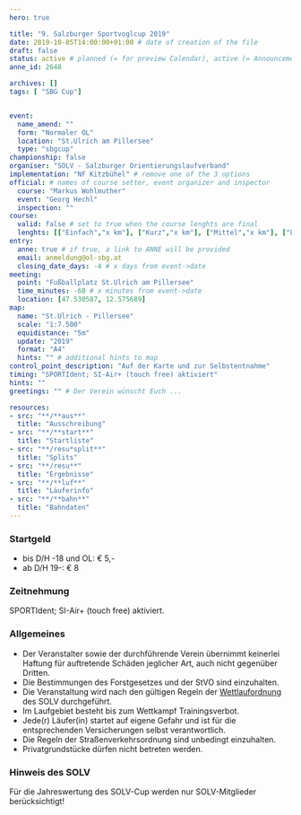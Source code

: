 ```yaml
---
hero: true

title: "9. Salzburger Sportvoglcup 2019"
date: 2019-10-05T14:00:00+01:00 # date of creation of the file
draft: false
status: active # planned (= for preview Calendar), active (= Announcement...), done (=Results...)
anne_id: 2648

archives: []
tags: [ "SBG Cup"]


event:
  name_amend: ""
  form: "Normaler OL"
  location: "St.Ulrich am Pillersee"
  type: "sbgcup"
championship: false
organiser: "SOLV - Salzburger Orientierungslaufverband"
implementation: "NF Kitzbühel" # remove one of the 3 options
official: # names of course setter, event organizer and inspector
  course: "Markus Wohlmuther"
  event: "Georg Hechl"
  inspection: ""
course:
  valid: false # set to true when the course lenghts are final
  lenghts: [["Einfach","x km"], ["Kurz","x km"], ["Mittel","x km"], ["Lang","x km"]]
entry:
  anne: true # if true, a link to ANNE will be provided
  email: anmeldung@ol-sbg.at
  closing_date_days: -4 # x days from event->date
meeting:
  point: "Fußballplatz St.Ulrich am Pillersee"
  time_minutes: -60 # x minutes from event->date
  location: [47.530587, 12.575689]
map:
  name: "St.Ulrich - Pillersee"
  scale: "1:7.500"
  equidistance: "5m"
  update: "2019"
  format: "A4"
  hints: "" # additional hints to map
control_point_description: "Auf der Karte und zur Selbstentnahme"
timing: "SPORTIdent; SI-Air+ (touch free) aktiviert"
hints: ""
greetings: "" # Der Verein wünscht Euch ...

resources:
- src: "**/**aus**"
  title: "Ausschreibung"
- src: "**/**start**"
  title: "Startliste"
- src: "**/resu*split**"
  title: "Splits"
- src: "**/resu**"
  title: "Ergebnisse"
- src: "**/**luf**"
  title: "Läuferinfo"
- src: "**/**bahn**"
  title: "Bahndaten"
---
```


### Startgeld

- bis D/H -18 und OL: € 5,-
- ab D/H 19-: € 8

### Zeitnehmung

SPORTIdent; SI-Air+ (touch free) aktiviert.

### Allgemeines

- Der Veranstalter sowie der durchführende Verein übernimmt keinerlei Haftung für auftretende Schäden jeglicher Art, auch nicht gegenüber Dritten.
- Die Bestimmungen des Forstgesetzes und der StVO sind einzuhalten.
- Die Veranstaltung wird nach den gültigen Regeln der [Wettlaufordnung](../../wettlaufordnung) des SOLV durchgeführt.
- Im Laufgebiet besteht bis zum Wettkampf Trainingsverbot.
- Jede\(r) Läufer(in) startet auf eigene Gefahr und ist für die entsprechenden Versicherungen selbst verantwortlich.
- Die Regeln der Straßenverkehrsordnung sind unbedingt einzuhalten.
- Privatgrundstücke dürfen nicht betreten werden.

### Hinweis des SOLV
Für die Jahreswertung des SOLV-Cup werden nur SOLV-Mitglieder berücksichtigt!